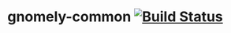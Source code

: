 # gnomely-common [![Build Status](https://travis-ci.org/seriousManual/gnomely-common.png)](https://travis-ci.org/seriousManual/gnomely-common)
